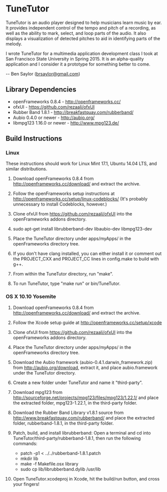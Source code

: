# TuneTutor

TuneTutor is an audio player designed to help musicians learn music by ear.  It
provides independent control of the tempo and pitch of a recording, as well as
the ability to mark, select, and loop parts of the audio. It also displays a
visualization of detected pitches to aid in identifying parts of the melody.

I wrote TuneTutor for a multimedia application development class I took at San
Francisco State University in Spring 2015. It is an alpha-quality application
and I consider it a prototype for something better to come.

-- Ben Saylor (brsaylor@gmail.com)

## Library Dependencies

* openFrameworks 0.8.4 - http://openframeworks.cc/
* ofxUI - https://github.com/rezaali/ofxUI
* Rubber Band 1.8.1 - http://breakfastquay.com/rubberband/
* Aubio 0.4.0 or newer - http://aubio.org/
* libmpg123 1.16.0 or newer - http://www.mpg123.de/

## Build Instructions

### Linux

These instructions should work for Linux Mint 17.1, Ubuntu 14.04 LTS, and
similar distributions.

1. Download openFrameworks 0.8.4 from http://openframeworks.cc/download/ and
   extract the archive.

2. Follow the openFrameworks setup instructions at
   http://openframeworks.cc/setup/linux-codeblocks/ (It's probably unnecessary
   to install Codeblocks, however.)

3. Clone ofxUI from https://github.com/rezaali/ofxUI into the openFrameworks
   addons directory.

4. sudo apt-get install librubberband-dev libaubio-dev libmpg123-dev

5. Place the TuneTutor directory under apps/myApps/ in the openFrameworks
   directory tree.

6. If you don't have clang installed, you can either install it or comment out
   the PROJECT_CXX and PROJECT_CC lines in config.make to build with g++.

7. From within the TuneTutor directory, run "make".

8. To run TuneTutor, type "make run" or bin/TuneTutor.

### OS X 10.10 Yosemite

1. Download openFrameworks 0.8.4 from http://openframeworks.cc/download/ and
   extract the archive.

2. Follow the Xcode setup guide at http://openframeworks.cc/setup/xcode

3. Clone ofxUI from https://github.com/rezaali/ofxUI into the openFrameworks
   addons directory.

4. Place the TuneTutor directory under apps/myApps/ in the openFrameworks
   directory tree.

5. Download the Aubio framework (aubio-0.4.1.darwin_framework.zip) from
   http://aubio.org/download, extract it, and place aubio.framework under the
   TuneTutor directory.

6. Create a new folder under TuneTutor and name it "third-party".

7. Download mpg123 from
   http://sourceforge.net/projects/mpg123/files/mpg123/1.22.1/ and place the
   extracted folder, mpg123-1.22.1, in the third-party folder.

8. Download the Rubber Band Library v1.8.1 source from
   http://www.breakfastquay.com/rubberband/
   and place the extracted folder, rubberband-1.8.1, in the third-party folder.

9. Patch, build, and install librubberband: Open a terminal and cd into
   TuneTutor/third-party/rubberband-1.8.1, then run the following commands:
    * patch -p1 < ../../rubberband-1.8.1.patch
    * mkdir lib
    * make -f Makefile.osx library
    * sudo cp lib/librubberband.dylib /usr/lib

10. Open TuneTutor.xcodeproj in Xcode, hit the build/run button, and cross your
    fingers!
